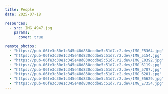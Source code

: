 ```yaml
---
title: People
date: 2025-07-18

resources:
  - src: IMG_4947.jpg
    params:
      cover: true

remote_photos:
  - "https://pub-06fe3c30e1c345e48d830ccdbe5c51d7.r2.dev/IMG_E5364.jpg"
  - "https://pub-06fe3c30e1c345e48d830ccdbe5c51d7.r2.dev/IMG_5154.jpg"
  - "https://pub-06fe3c30e1c345e48d830ccdbe5c51d7.r2.dev/IMG_E0392.jpg"
  - "https://pub-06fe3c30e1c345e48d830ccdbe5c51d7.r2.dev/IMG_6119.jpg"
  - "https://pub-06fe3c30e1c345e48d830ccdbe5c51d7.r2.dev/IMG_5707.jpg"
  - "https://pub-06fe3c30e1c345e48d830ccdbe5c51d7.r2.dev/IMG_6201.jpg"
  - "https://pub-06fe3c30e1c345e48d830ccdbe5c51d7.r2.dev/IMG_E5629.jpg"
  - "https://pub-06fe3c30e1c345e48d830ccdbe5c51d7.r2.dev/IMG_E7354.jpg"
---
```

